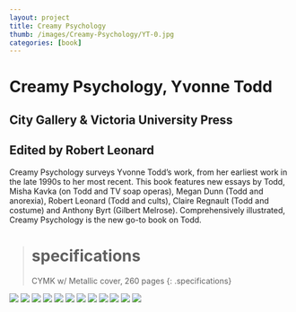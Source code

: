 ```yaml
---
layout: project
title: Creamy Psychology
thumb: /images/Creamy-Psychology/YT-0.jpg
categories: [book]
---
```


# Creamy Psychology, Yvonne Todd

## City Gallery & Victoria University Press

## Edited by Robert Leonard

Creamy Psychology surveys Yvonne Todd’s work, from her earliest work in the late 1990s to her most recent. This book features new essays by Todd, Misha Kavka (on Todd and TV soap operas), Megan Dunn (Todd and anorexia), Robert Leonard (Todd and cults), Claire Regnault (Todd and costume) and Anthony Byrt (Gilbert Melrose). Comprehensively illustrated, Creamy Psychology is the new go-to book on Todd.

> # specifications
> CYMK w/ Metallic cover, 260 pages
{: .specifications}

![](/images/Creamy-Psychology/YT-1.jpg)
![](/images/Creamy-Psychology/YT-2.jpg)
![](/images/Creamy-Psychology/YT-3.jpg)
![](/images/Creamy-Psychology/YT-4.jpg)
![](/images/Creamy-Psychology/YT-5.jpg)
![](/images/Creamy-Psychology/YT-6.jpg)
![](/images/Creamy-Psychology/YT-7.jpg)
![](/images/Creamy-Psychology/YT-8.jpg)
![](/images/Creamy-Psychology/YT-9.jpg)
![](/images/Creamy-Psychology/YT-10.jpg)
![](/images/Creamy-Psychology/YT-11.jpg)
![](/images/Creamy-Psychology/YT-12.jpg)


